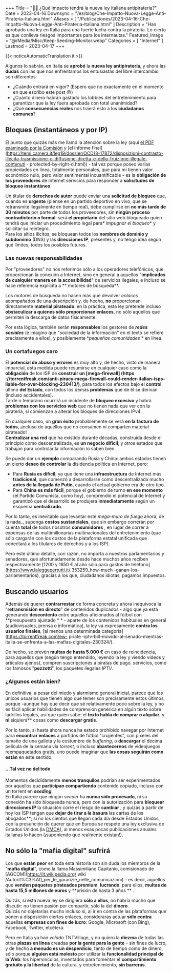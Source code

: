 +++
Title = "🏴‍☠️ ¿Qué impacto tendrá la nueva ley italiana antipiratería?"
Date = 2023-04-16
Downsync = "/es/blog/Che-Impatto-Nuova-Legge-Anti-Pirateria-Italiana.html"
Aliases = [ "/Publicaciones/2023-04-16-Che-Impatto-Nuova-Legge-Anti-Pirateria-Italiana.html" ]
Description = "Han aprobado una ley en Italia para una fuerte lucha contra la piratería. Lo cierto es que conlleva riesgos importantes para los internautas."
Featured_Image = "@/Media/Misc/Keep-Seeding-Monitor.webp"
Categories = [ "Internet" ]
Lastmod = 2023-04-17
+++

{{< noticeAutomaticTranslation it >}}



<!-- Generado automáticamente por ListedDownsync.js. No lo edite (a menos que también establezca "% Downsync = False"); se sobrescribirá. -->

Algunos lo sabrán, en Italia se **aprobó** la **nueva ley antipiratería**, y ahora las **dudas** con las que nos enfrentamos los entusiastas del libre intercambio son diferentes:

* ¿Cuándo entrará en vigor? (Espero que no exactamente en el momento en que escribo este post 😰)
* ¿Cuánto dinero habrán gastado los lobbies del entretenimiento para garantizar que la ley fuera aprobada con total unanimidad?
* ¿Qué **consecuencias reales** nos traerá esto a los **ciudadanos comunes**?

## Bloques (instantáneos y por IP)

El punto que quizás más me llamó la atención sobre la ley (aquí [el PDF examinado por la Comisión](https://documenti.camera.it/leg19/pdl/pdf/leg.19.pdl.camera.217_A.19PDL0028100.pdf ) y [el informe final](https://temi.camera.it/leg19/dossier/OCD18-17872/disposizioni-contrasto-illecita-trasmissione-o-diffusione-diretta-e-della-fruizione-illegale-contenuti - protected-by-right-d.html)) - tal vez porque poseo varias propiedades en línea, totalmente personales, que para mí tienen valor económico nulo, pero valor sentimental incuantificable - es la **obligación de los proveedores** de Internet servicios para responder a **solicitudes de bloqueo instantáneo**.

Un titular de **derechos de autor** puede enviar una **solicitud de bloqueo** que, cuando es **urgente** (piense en un partido deportivo en vivo, que se retransmite ilegalmente en tiempo real), debe cumplirse en **no más tarde de 30 minutos** por parte de todos los proveedores, sin **ningún proceso contradictorio o formal**: será **el propietario** del sitio web bloqueado quien tendrá que iniciar un procedimiento legal para* *impugnar el bloqueo** y solicitar su reintegro.  
Para los sitios ilícitos, se bloquean todos los **nombres de dominio y subdominio** (DNS) y las **direcciones IP**, presentes y, no tengo idea según qué límites, todos los posibles futuros.

### Las nuevas responsabilidades

Por "proveedores" no nos referimos sólo a los operadores telefónicos, que proporcionan la conexión a Internet, sino en general a aquellos "**implicados de cualquier manera en la accesibilidad**" de servicios ilegales, e incluso se hace referencia explícita a ** motores de búsqueda**.

Los motores de búsqueda no hacen más que devolver _enlaces_ acompañados de una descripción y, de hecho, **no** proporcionan directamente **material pirateado**: en la práctica, esta ley pretende incluso **obstaculizar a quienes sólo proporcionan enlaces**, no sólo aquellos que permiten la descarga de datos físicamente.

Por esta lógica, también serán **responsables** los gestores de **_redes sociales_** (e imagino que "sociedad de la información" en el texto se refiere precisamente a ellos), y posiblemente **pequeñas comunidades* * en línea.

### Un cortafuegos caro

El **potencial de abuso y errores** es muy alto y, de hecho, visto de manera imparcial, esta medida puede resumirse en cualquier caso como la **obligación** de los ISP de **construir un [mega-firewall] (https ://torrentfreak.com/anti-piracy-mega-firewall-could-render-italian-isps-liable-for-over-blocking-230413/)**, para todos los efectos bajo el **control** último **del Estado**, con todos los demás **problemas** que de él se derivan (incluso accidentales).  
Tarde o temprano ocurrirá un incidente de **bloqueo excesivo** y habrá **problemas con los servicios web** que no tienen nada que ver con la piratería, si comienzan a alterar los bloques de direcciones IPv4.

En cualquier caso, un **gran éxito** probablemente se verá **en la factura de todos**, ¡incluso de aquellos que no consumen ni comparten material pirateado!  
**Centralizar una red** que ha existido durante décadas, construida desde el principio como descentralizada, es **un negocio difícil**, y otros estados que trabajan para controlar la información lo saben bien.

Se puede dar un **ejemplo** comparando Rusia y China: ambos estados tienen un cierto **deseo de controlar** la disidencia política en Internet, pero:

* Para **Rusia es difícil**, ya que tiene una **infraestructura** de Internet más **tradicional**, que comenzó a desarrollarse como descentralizada mucho **antes de la llegada de Putin**, cuando el actual gobierno era de otro tipo.
* Para **China es más fácil**, porque el gobierno de turno **en ese momento** (el Partido Comunista, como hoy), comprendió el potencial de Internet y garantizó que el desarrollo se produjera **inmediatamente** según un esquema **centralizado**.

Por lo tanto, es inevitable que levantar este _mega-muro de fuego_ ahora, de la nada_, suponga **costos sustanciales**, que sin embargo correrán por cuenta **total** de todos nosotros **consumidores** , en lugar de correr a expensas de las multimillonarias multinacionales del entretenimiento (que sólo cargarán con los costos de la plataforma estatal unificada que conectará a los titulares de derechos y a los ISP).

Pero este último detalle, con razón, no importa a nuestros parlamentarios y senadores, que afortunadamente desde hace muchos años reciben respectivamente [1200 y 1650 € al año sólo para gastos de teléfono](https://www.laleggepertutti.it/ 353259_how-much -ganan-los-parlamentarios), gracias a los que, ciudadanos idiotas, pagamos impuestos.

## Buscando usuarios

Además de querer **contrarrestar** de forma concreta y ahora inequívoca la "**retransmisión en directo**" de contenidos duplicados - algo que ya está generando **descontento** entre aquellos aficionados al fútbol con **presupuesto ajustado * * - aparte de los contenidos habituales en general (audiovisuales, prensa o informática), la ley va expresamente **contra los usuarios finales**, [al menos una determinada categoría](https://torrentfreak.com/ew- pirate -iptv-bill-movido-al-senado-mientras-italia-se-enfrenta-a-las-mafias-digitales-230324/).

De hecho, se prevén **multas de hasta 5.000 €** en caso de reincidencia, para aquellos que (según tengo entendido, leyendo la ley y viendo vídeos y artículos ajenos), compren suscripciones a piratas de pago. servicios, como los famosos "**pezzotti**", los paquetes ilegales _IPTV_.

### ¿Algunos están bien?

En definitiva, a pesar del miedo y alarmismo general inicial, parece que los únicos usuarios que tienen algo que temer son precisamente estos últimos, porque -aunque hay que decir que sé relativamente poco sobre la ley, y no es fácil aplicar habilidades de comprensión genérica en algún texto sobre ladrillos legales, así que quién sabe: el **texto habla de comprar o alquilar**, y **ni** siquiera** cosas como **descargar gratis**.

Por lo tanto, si hasta ahora nunca ha estado prohibido navegar por Internet para **encontrar enlaces** a partidos de fútbol "crujientes", con píxeles del tamaño de una galleta y la costumbre de _buffering_, o **descargar** el décima película de la semana vía _torrent_, o incluso **abastecernos** de videojuegos reempaquetados gratis, uno puede imaginar que **las cosas seguirán como están** en este sentido.

#### ...Tal vez no del todo

Momentos decididamente **menos tranquilos** podrían ser experimentados por aquellos que **participan compartiendo** contenido copiado, incluso con un torrent en _**seeding**_.  
En Italia parece que ningún _seeder_ ha **nunca sido procesado**, ni su conexión ha sido bloqueada nunca, pero con la autorización para **bloquear** **direcciones IP** la situación corre el riesgo de **cambiar** , y quizás a partir de hoy los ISP tengan que **dejar de tirar a la basura** las cartas de los abogados**; si no los cientos que llegan cada día desde Estados Unidos, con la presunción de querer que en Europa se respete una ley exclusiva de Estados Unidos (la [DMCA](https://en.wikipedia.org/wiki/Digital_Millennium_Copyright_Act)), al menos esas pocas publicaciones anuales italianas lo hacen (¡suponiendo que realmente existan!).

## No sólo la "mafia digital" sufrirá

Los que **están peor** en toda esta historia son sin duda los miembros de la "**mafia digital**", como la llama Massimiliano Capitanio, comisionado de [AGCOM](https://it.wikipedia.org/ wiki /Autorit%C3%A0_per_le_garanzie_nelle_comunicazioni) - es decir, aquellos que **venden paquetes pirateados premium**, **lucrando**: para ellos, **multas de hasta 15,5 millones de euros** y **prisión de hasta 3 años ** .

Quizás, si esta nueva ley se dirigiera **sólo a ellos**, no habría mucho que discutir: no tienen pasión por compartir, sólo la del **dinero**.  
Quizás no objetarías mucho incluso si, al ir en contra de las plataformas que ponen a disposición ciertos enlaces, consideraras actuar **sólo contra** aquellas **empresas con fines de lucro**: Google, Microsoft (con Bing), Facebook, Twitter, etcétera.

Pero en Italia ya han _volado_ TNTVillage, y no quiero la **diezma** de todas las otras **plazas en línea** creadas **por la gente para la gente** - sin fines de lucro, y de hecho **a menudo es un desperdicio**, tanto de tiempo como de dinero, sólo porque **alguien está molesto** por utilizar la **funcionalidad principal de la Web**: los hipervínculos, inventados para fomentar el **compartimiento gratuito y la libertad** de la cultura. y entretenimiento, **sin barreras**.